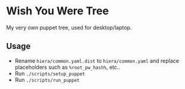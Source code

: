 Wish You Were Tree
==================

My very own puppet tree, used for desktop/laptop.

## Usage

* Rename `hiera/common.yaml.dist` to `hiera/common.yaml` and replace placeholders
  such as `%root_pw_hash%`, etc..
* Run `./scripts/setup_puppet`
* Run `./scripts/run_puppet`
